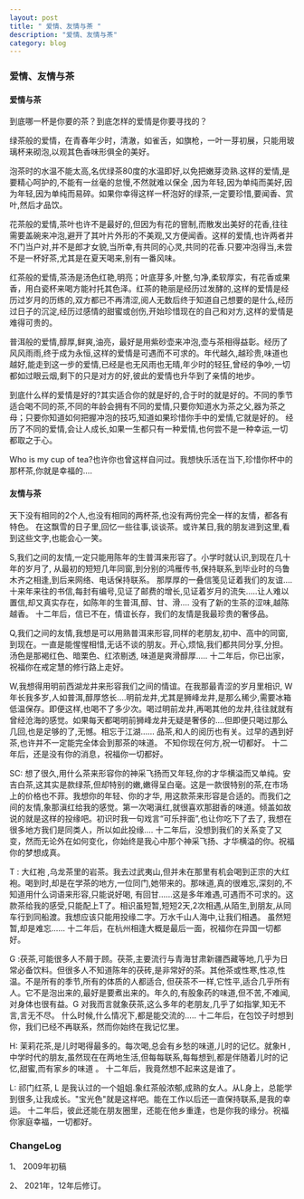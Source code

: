 ```yaml
---
layout: post
title: " 爱情、友情与茶 "
description: "爱情、友情与茶"
category: blog
---
```


### 爱情、友情与茶

#### 爱情与茶
                   
到底哪一杯是你要的茶？到底怎样的爱情是你要寻找的？


绿茶般的爱情，在青春年少时，清澈，如雀舌，如旗枪，一叶一芽初展，只能用玻璃杯来砌泡,以观其色香味形俱全的美好。


泡茶时的水温不能太高,名优绿茶80度的水温即好,以免把嫩芽烫熟.这样的爱情,是要精心呵护的,不能有一丝毫的怠慢,不然就难以保全 ,因为年轻,因为单纯而美好,因为年轻,因为单纯而易碎。如果你幸得这样一杯泡好的绿茶,一定要珍惜,要闻香、赏叶,然后才品饮。


花茶般的爱情,茶叶也许不是最好的,但因为有花的窨制,而散发出美好的花香,往往需要盖碗来冲泡,避开了其叶片外形的不美观,又方便闻香。这样的爱情,也许两者并不门当户对,并不是郎才女貌,当所幸,有共同的心灵,共同的花香.只要冲泡得当,未尝不是一杯好茶,尤其是在夏天喝来,别有一番风味。



红茶般的爱情,茶汤是汤色红艳,明亮；叶底芽多,叶整,匀净,柔软厚实，有花香或果香，用白瓷杯来喝方能衬托其色泽。红茶的艳丽是经历过发酵的,这样的爱情是经历过岁月的历练的,双方都已不再清涩,阅人无数后终于知道自己想要的是什么,经历过日子的沉淀,经历过感情的甜蜜或创伤,开始珍惜现在的自己和对方,这样的爱情是难得可贵的。


普洱般的爱情,醇厚,鲜爽,油亮，最好是用紫砂壶来冲泡,壶与茶相得益彰。经历了风风雨雨,终于成为永恒,这样的爱情是可遇而不可求的。年代越久,越珍贵,味道也越好,能走到这一步的爱情,已经是也无风雨也无晴,年少时的轻狂,曾经的争吵,一切都如过眼云烟,剩下的只是对方的好,彼此的爱情也升华到了亲情的地步。


到底什么样的爱情是好的?其实适合你的就是好的,合于时的就是好的。不同的季节适合喝不同的茶,不同的年龄会拥有不同的爱情,只要你知道水为茶之父,器为茶之母；只要你知道如何把握冲泡的技巧,知道如果珍惜你手中的爱情,它就是好的。
经历了不同的爱情,会让人成长,如果一生都只有一种爱情,也何尝不是一种幸运,一切都取之于心。


Who is my cup of tea?也许你也曾这样自问过。我想快乐活在当下,珍惜你杯中的那杯茶,你就是幸福的....


#### 友情与茶



天下没有相同的2个人,也没有相同的两杯茶,也没有两份完全一样的友情，都各有特色。
在这飘雪的日子里,回忆一些往事,谈谈茶。或许某日,我的朋友进到这里,看到这些文字,也能会心一笑。
 
S,我们之间的友情,一定只能用陈年的生普洱来形容了。小学时就认识,到现在几十年的岁月了, 从最初的短短几年同窗,到分别的鸿雁传书,保持联系,到毕业时的乌鲁木齐之相逢,到后来网络、电话保持联系。
那厚厚的一叠信笺见证着我们的友谊....十来年来往的书信,每封有编号,见证了邮费的增长,见证着岁月的流失.....让人难以置信,却又真实存在，如陈年的生普洱,醇、甘、滑....  没有了新的生茶的涩味,越陈越香。
十二年后，信已不在，情谊长存，我们的友情是我最珍贵的奢侈品。
 
Q,我们之间的友情,我想是可以用熟普洱来形容,同样的老朋友,初中、高中的同窗,到现在。一直是能惺惺相惜,无话不谈的朋友。开心,烦恼,我们都共同分享,分担。汤色是那褐红色、暗栗色、红浓剔透,
味道是爽滑醇厚.....
十二年后，你已出家，祝福你在戒定慧的修行路上走好。
 
W,我想得用明前西湖龙井来形容我们之间的情谊。在我那最青涩的岁月里相识, W年长我多岁,人如普洱,醇厚悠长....明前龙井,尤其是狮峰龙井,是那么稀少,需要冰箱低温保存。即便这样,也喝不了多少次。喝过明前龙井,再喝其他的龙井,往往就就有曾经沧海的感觉。如果每天都喝明前狮峰龙井无疑是奢侈的....但即便只喝过那么几回,也是足够的了,无憾。相忘于江湖......
品茶,和人的阅历也有关。过早的遇到好茶,也许并不一定能完全体会到那茶的味道。
不知你现在何方,祝一切都好。
十二年后，还是没有你的消息，祝福你一切都好。

SC: 想了很久,用什么茶来形容你的神采飞扬而又年轻,你的才华横溢而又单纯。安吉白茶,这其实是款绿茶,但却特别的嫩,嫩得呈白毫。这是一款很特别的茶,在市场上的价格也不菲。我想你的年轻、你的才华,
用这款茶来形容是合适的。而我们之间的友情,象那滇红给我的感觉。第一次喝滇红,就很喜欢那甜香的味道。倾盖如故说的就是这样的投缘吧。初识时我一句戏言“可乐拌面”,也让你吃下了去了,
我想在很多地方我们是同类人，所以如此投缘....
十二年后，没想到我们的关系变了又变，然而无论外在如何变化，你始终是我心中那个神采飞扬、才华横溢的你。祝福你的梦想成真。
 
T : 大红袍 ,乌龙茶里的岩茶。我去过武夷山,但并未在那里有机会喝到正宗的大红袍。喝到时,却是在学茶的地方,一位同门,她带来的。​那味道,真的很难忘,深刻的,不知道用什么词语来形容,只能说好喝,
有回甘......这是多年难遇,可遇而不可求的。这款茶给我的感受,只能配上T了。相识虽短暂,短短2天,2次相遇,从陌生,到朋友,从同车行到同船渡。我想应该只能用投缘二字。万水千山人海中,让我们相遇。
虽然短暂,却是难忘......
十二年后，在杭州相逢大概是最后一面，祝福你在异国一切都好。
 
G :茯茶,可能很多人不屑于顾。茯茶,主要流行与青海甘肃新疆西藏等地,几乎为日常必备饮料。但很多人不知道陈年的茯砖,是非常好的茶。其他茶或性寒,性凉,性温。不是所有的季节,所有的体质的人都适合,
但茯茶不一样,它性平,适合几乎所有人。它不是泡出来的,最好是要煮出来的。年久的,有股象药的味道,但不苦,不难闻,对身体也很有益。G 对我而言就象茯茶,这么多年的老朋友,几乎了如指掌,知无不言,言无不尽。
什么时候,什么情况下,都是能交流的.....
十二年后，在包饺子时想到你，我们已经不再联系，然而你始终在我记忆里。

H: 茉莉花茶,是儿时喝得最多的。每次喝,总会有乡愁的味道,儿时的记忆。就象H ,中学时代的朋友,虽然现在在两地生活,但每每联系,每每想到,都是伴随着儿时的记忆,甜蜜,而有家乡的味道 。
十二年后，我竟然想不起来这是谁了。
 
L: 祁门红茶, L 是我认过的一个姐姐.象红茶般浓郁,成熟的女人。从L身上，总能学到很多,让我成长。"宝光色"就是这样吧。能在工作以后还一直保持联系,是我的幸运。
十二年后，彼此还能在朋友圈里，还能在他乡重逢，也是你我的缘分。祝福你家庭幸福，一切都好。



### ChangeLog 

1、 2009年初稿

2、 2021年，12年后修订。


